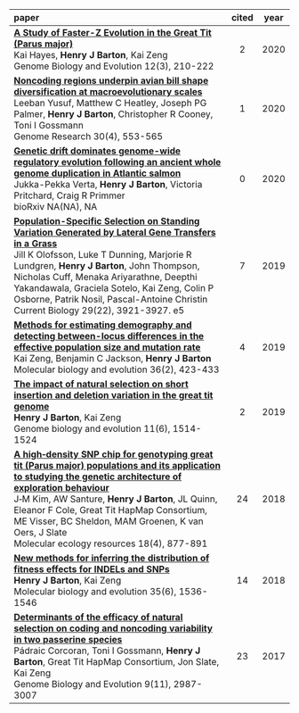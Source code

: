 | paper | cited | year |
|:---------|:------:|:---------:|
| **[A Study of Faster-Z Evolution in the Great Tit (Parus major)](https://academic.oup.com/gbe/article-abstract/12/3/210/5771331)**<br>Kai Hayes, **Henry J Barton**, Kai Zeng<br>Genome Biology and Evolution 12(3), 210-222 | 2 | 2020 |
| **[Noncoding regions underpin avian bill shape diversification at macroevolutionary scales](https://genome.cshlp.org/content/30/4/553.short)**<br>Leeban Yusuf, Matthew C Heatley, Joseph PG Palmer, **Henry J Barton**, Christopher R Cooney, Toni I Gossmann<br>Genome Research 30(4), 553-565 | 1 | 2020 |
| **[Genetic drift dominates genome-wide regulatory evolution following an ancient whole genome duplication in Atlantic salmon](https://www.biorxiv.org/content/10.1101/2020.11.20.389684v1.abstract)**<br>Jukka-Pekka Verta, **Henry J Barton**, Victoria Pritchard, Craig R Primmer<br>bioRxiv NA(NA), NA | 0 | 2020 |
| **[Population-Specific Selection on Standing Variation Generated by Lateral Gene Transfers in a Grass](https://www.sciencedirect.com/science/article/pii/S0960982219311856)**<br>Jill K Olofsson, Luke T Dunning, Marjorie R Lundgren, **Henry J Barton**, John Thompson, Nicholas Cuff, Menaka Ariyarathne, Deepthi Yakandawala, Graciela Sotelo, Kai Zeng, Colin P Osborne, Patrik Nosil, Pascal-Antoine Christin<br>Current Biology 29(22), 3921-3927. e5 | 7 | 2019 |
| **[Methods for estimating demography and detecting between-locus differences in the effective population size and mutation rate](https://academic.oup.com/mbe/article-abstract/36/2/423/5182503)**<br>Kai Zeng, Benjamin C Jackson, **Henry J Barton**<br>Molecular biology and evolution 36(2), 423-433 | 4 | 2019 |
| **[The impact of natural selection on short insertion and deletion variation in the great tit genome](https://academic.oup.com/gbe/article-abstract/11/6/1514/5423187)**<br>**Henry J Barton**, Kai Zeng<br>Genome biology and evolution 11(6), 1514-1524 | 2 | 2019 |
| **[A high‐density SNP chip for genotyping great tit (Parus major) populations and its application to studying the genetic architecture of exploration behaviour](https://onlinelibrary.wiley.com/doi/abs/10.1111/1755-0998.12778)**<br>J‐M Kim, AW Santure, **Henry J Barton**, JL Quinn, Eleanor F Cole, Great Tit HapMap Consortium, ME Visser, BC Sheldon, MAM Groenen, K van Oers, J Slate<br>Molecular ecology resources 18(4), 877-891 | 24 | 2018 |
| **[New methods for inferring the distribution of fitness effects for INDELs and SNPs](https://academic.oup.com/mbe/article-abstract/35/6/1536/4960016)**<br>**Henry J Barton**, Kai Zeng<br>Molecular biology and evolution 35(6), 1536-1546 | 14 | 2018 |
| **[Determinants of the efficacy of natural selection on coding and noncoding variability in two passerine species](https://academic.oup.com/gbe/article-abstract/9/11/2987/4555532)**<br>Pádraic Corcoran, Toni I Gossmann, **Henry J Barton**, Great Tit HapMap Consortium, Jon Slate, Kai Zeng<br>Genome Biology and Evolution 9(11), 2987-3007 | 23 | 2017 |
